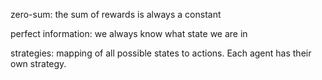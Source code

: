 zero-sum: the sum of rewards is always a constant

perfect information: we always know what state we are in

strategies: mapping of all possible states to actions. Each agent has their own strategy.